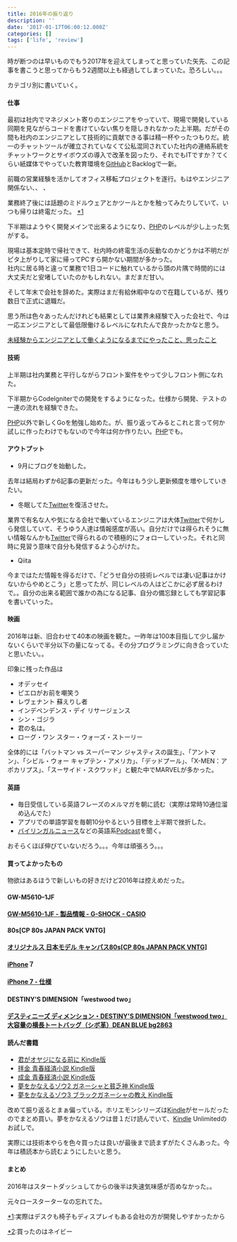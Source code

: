 ```yaml
---
title: 2016年の振り返り
description: ''
date: '2017-01-17T06:00:12.000Z'
categories: []
tags: ['life', 'review']
---
```


時が断つのは早いものでもう2017年を迎えてしまってと思っていた矢先、この記事を書こうと思ってからもう2週間以上も経過してしまっていた。恐ろしい。。。

カテゴリ別に書いていく。

#### 仕事

最初は社内でマネジメント寄りのエンジニアをやっていて、現場で開発している同期を見ながらコードを書けていない焦りを隠しきれなかった上半期。だがその間も社内のエンジニアとして技術的に貢献できる事は精一杯やったつもりだ。統一のチャットツールが確立されていなくて公私混同されていた社内の連絡系統をチャットワークとサイボウズの導入で改革を図ったり、それでもITですか？てくらい紙媒体でやっていた教育環境を[GitHub](http://d.hatena.ne.jp/keyword/GitHub)とBacklogで一新。  
  
前職の営業経験を活かしてオフィス移転プロジェクトを遂行。もはやエンジニア関係ない、、 、  
  
業務終了後には話題のミドルウェアとかツールとかを触ってみたりしていて、いつも帰りは終電だった。 [\*1](#f-2e9dfb5b "実際はデスクも椅子もディスプレイもある会社の方が開発しやすかったから")

下半期はようやく開発メインで出来るようになり、[PHP](http://d.hatena.ne.jp/keyword/PHP)のレベルが少し上った気がする。  
  
現場は基本定時で帰社できて、社内時の終電生活の反動なのかどうかは不明だがピタ上がりして家に帰ってPCすら開かない期間が多かった。  
社内に居る時と違って業務で1日コードに触れているから頭の片隅で時間的には大丈夫だと安堵していたのかもしれない。まだまだ甘い。

そして年末で会社を辞めた。実際はまだ有給休暇中なので在籍しているが、残り数日で正式に退職だ。  
  
思う所は色々あったんだけれども結果としては業界未経験で入った会社で、今は一応エンジニアとして最低限働けるレベルになれたんで良かったかなと思う。

[未経験からエンジニアとして働くようになるまでにやったこと、思ったこと](https://qiita.com/suy0n9/items/d1bfbd823d8b6dc562be)

#### 技術

上半期は社内業務と平行しながらフロント案件をやって少しフロント側になれた。  
  
下半期からCodeIgniterでの開発をするようになった。仕様から開発、テストの一連の流れを経験できた。  
  
[PHP](http://d.hatena.ne.jp/keyword/PHP)以外で新しくGoを勉強し始めた。が、振り返ってみるとこれと言って何か試しに作ったわけでもないので今年は何か作りたい。[PHP](http://d.hatena.ne.jp/keyword/PHP)でも。

#### アウトプット

*   9月にブログを始動した。

去年は結局わずか6記事の更新だった。今年はもう少し更新頻度を増やしていきたい。

*   冬眠してた[Twitter](http://d.hatena.ne.jp/keyword/Twitter)を復活させた。

業界で有名な人や気になる会社で働いているエンジニアは大体[Twitter](http://d.hatena.ne.jp/keyword/Twitter)で何かしら発信していて、そうゆう人達は情報感度が高い。自分だけでは得られそうに無い情報なんかも[Twitter](http://d.hatena.ne.jp/keyword/Twitter)で得られるので積極的にフォローしていった。それと同時に見習う意味で自分も発信するよう心がけた。

*   Qiita

今まではただ情報を得るだけで、「どうせ自分の技術レベルでは凄い記事はかけないからやめとこう」と思ってたが、同じレベルの人はどこかに必ず居るわけで。。自分の出来る範囲で誰かの為になる記事、自分の備忘録としても学習記事を書いていった。

#### 映画

2016年は新、旧合わせて40本の映画を観た。一昨年は100本目指して少し届かないくらいで半分以下の量になってる。その分プログラミングに向き合っていたと思いたい。。  
  
印象に残った作品は

*   オデッセイ
*   ピエロがお前を嘲笑う
*   レヴェナント 蘇えりし者
*   インデペンデンス・デイ リサージェンス
*   シン・ゴジラ
*   君の名は。
*   ローグ・ワン スター・ウォーズ・ストーリー

全体的には「バットマン vs スーパーマン ジャスティスの誕生」、「アントマン」、「シビル・ウォー キャプテン・アメリカ」、「デッドプール」、「X-MEN：アポカリプス」、「スーサイド・スクワッド」と観た中でMARVELが多かった。

#### 英語

*   毎日受信している英語フレーズのメルマガを朝に読む（実際は常時10通位溜め込んでた）
*   アプリでの単語学習を毎朝10分やるという目標を上半期で挫折した。
*   [バイリンガルニュース](https://itunes.apple.com/jp/podcast/bairingarunyusu-bilingual/id653415937?mt=2)などの英語系[Podcast](http://d.hatena.ne.jp/keyword/Podcast)を聞く。

おそらくほぼ伸びていないだろう。。。今年は頑張ろう。。。

#### 買ってよかったもの

物欲はあるほうで新しいもの好きだけど2016年は控えめだった。

#### GW-M5610–1JF

[**GW-M5610-1JF - 製品情報 - G-SHOCK - CASIO**](http://products.g-shock.jp/_detail/GW-M5610-1/)

#### 80s\[CP 80s JAPAN PACK VNTG\]

[**オリジナルス 日本モデル キャンパス80s\[CP 80s JAPAN PACK VNTG\]**](http://shop.adidas.jp/model/IOV23/)

#### [iPhone](http://d.hatena.ne.jp/keyword/iPhone)７

[**iPhone 7 - 仕様**](https://www.apple.com/jp/iphone-7/specs/)

#### DESTINY’S DIMENSION「westwood two」

[**デスティニーズ ディメンション・DESTINY'S DIMENSION「westwood two」大容量の横長トートバッグ（シボ革）DEAN BLUE bg2863**](https://www.amazon.co.jp/exec/obidos/ASIN/B014P0Y7AY/hatena-blog-22/)

#### 読んだ書籍

*   [君がオヤジになる前に Kindle版](https://www.amazon.co.jp/dp/B00DM1VHMO/ref=dp-kindle-redirect?_encoding=UTF8&btkr=1)
*   [拝金 青春経済小説 Kindle版](https://www.amazon.co.jp/dp/B00DM1VLGG/ref=dp-kindle-redirect?_encoding=UTF8&btkr=1)
*   [成金 青春経済小説 Kindle版](https://www.amazon.co.jp/%E6%88%90%E9%87%91-%E9%9D%92%E6%98%A5%E7%B5%8C%E6%B8%88%E5%B0%8F%E8%AA%AC-%E5%A0%80%E6%B1%9F%E8%B2%B4%E6%96%87-ebook/dp/B00DM1VHLK/ref=pd_sim_351_1?_encoding=UTF8&psc=1&refRID=ZSGBSH55GFHSD03A5PXH)
*   [夢をかなえるゾウ2 ガネーシャと貧乏神 Kindle版](https://www.amazon.co.jp/%E5%A4%A2%E3%82%92%E3%81%8B%E3%81%AA%E3%81%88%E3%82%8B%E3%82%BE%E3%82%A62-%E3%82%AC%E3%83%8D%E3%83%BC%E3%82%B7%E3%83%A3%E3%81%A8%E8%B2%A7%E4%B9%8F%E7%A5%9E-%E6%B0%B4%E9%87%8E%E6%95%AC%E4%B9%9F-ebook/dp/B00CHIL9KS/ref=sr_1_1?s=digital-text&ie=UTF8&qid=1484630569&sr=1-1&keywords=%E5%A4%A2%E3%82%92%E3%81%8B%E3%81%AA%E3%81%88%E3%82%8B%E3%82%BE%E3%82%A62)
*   [夢をかなえるゾウ3 ブラックガネーシャの教え Kindle版](https://www.amazon.co.jp/%E5%A4%A2%E3%82%92%E3%81%8B%E3%81%AA%E3%81%88%E3%82%8B%E3%82%BE%E3%82%A63-%E3%83%96%E3%83%A9%E3%83%83%E3%82%AF%E3%82%AC%E3%83%8D%E3%83%BC%E3%82%B7%E3%83%A3%E3%81%AE%E6%95%99%E3%81%88-%E6%B0%B4%E9%87%8E%E6%95%AC%E4%B9%9F-ebook/dp/B00SH2ASYG/ref=pd_sim_351_1?_encoding=UTF8&psc=1&refRID=09RNKPS1DSD1QWYFF9GE)

改めて振り返るとまぁ偏っている。ホリエモンシリーズは[Kindle](http://d.hatena.ne.jp/keyword/Kindle)がセールだったのでまとめ買い。夢をかなえるゾウは昔１だけ読んでいて、[Kindle](http://d.hatena.ne.jp/keyword/Kindle) Unlimitedのお試しで。

実際には技術本やらを色々買ったは良いが最後まで読まずがたくさんあった。今年は積読本から読むようにしたいと思う。

#### まとめ

2016年はスタートダッシュしてからの後半は失速気味感が否めなかった。。  
  
元々ロースターターなの忘れてた。

[\*1](#fn-2e9dfb5b):実際はデスクも椅子もディスプレイもある会社の方が開発しやすかったから

[\*2](#fn-708b75f6):買ったのはネイビー
